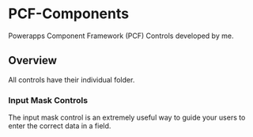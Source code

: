 # PCF-Components
Powerapps Component Framework (PCF) Controls developed by me.

## Overview
All controls have their individual folder. 

### Input Mask Controls
The input mask control is an extremely useful way to guide your users to enter the correct data in a field. 


